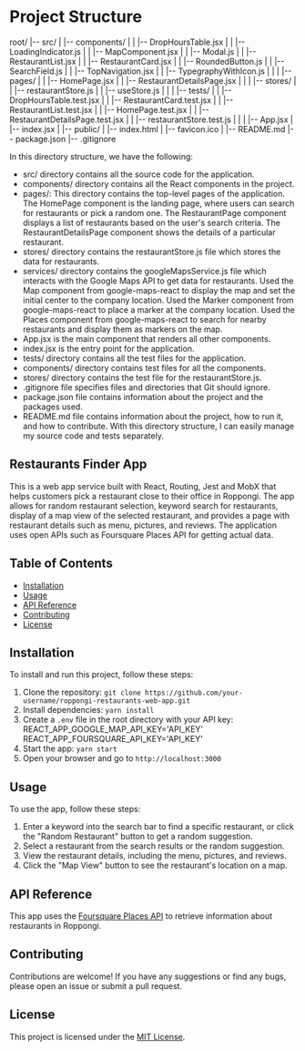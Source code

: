 # Project Structure

root/
|-- src/
|   |-- components/
|   |   |-- DropHoursTable.jsx
|   |   |-- LoadingIndicator.js
|   |   |-- MapComponent.jsx
|   |   |-- Modal.js
|   |   |-- RestaurantList.jsx
|   |   |-- RestaurantCard.jsx
|   |   |-- RoundedButton.js
|   |   |-- SearchField.js
|   |   |-- TopNavigation.jsx
|   |   |-- TypegraphyWithIcon.js
|   |
|   |-- pages/
|   |   |-- HomePage.jsx
|   |   |-- RestaurantDetailsPage.jsx
|   |
|   |-- stores/
|   |   |-- restaurantStore.js
|   |   |-- useStore.js
|   |
|   |-- tests/
|   |   |-- DropHoursTable.test.jsx
|   |   |-- RestaurantCard.test.jsx
|   |   |-- RestaurantList.test.jsx
|   |   |-- HomePage.test.jsx
|   |   |-- RestaurantDetailsPage.test.jsx
|   |   |-- restaurantStore.test.js
|   |
|   |-- App.jsx
|   |-- index.jsx
|
|-- public/
|   |-- index.html
|   |-- favicon.ico
|
|-- README.md
|-- package.json
|-- .gitignore

In this directory structure, we have the following:
- src/ directory contains all the source code for the application.
- components/ directory contains all the React components in the project.
- pages/: This directory contains the top-level pages of the application.
The HomePage component is the landing page, where users can search for restaurants or pick a random one.
The RestaurantPage component displays a list of restaurants based on the user's search criteria.
The RestaurantDetailsPage component shows the details of a particular restaurant.
- stores/ directory contains the restaurantStore.js file which stores the data for restaurants.
- services/ directory contains the googleMapsService.js file which interacts with the Google Maps API to get data for restaurants.
Used the Map component from google-maps-react to display the map and set the initial center to the company location.
Used the Marker component from google-maps-react to place a marker at the company location.
Used the Places component from google-maps-react to search for nearby restaurants and display them as markers on the map.
- App.jsx is the main component that renders all other components.
- index.jsx is the entry point for the application.
- tests/ directory contains all the test files for the application.
- components/ directory contains test files for all the components.
- stores/ directory contains the test file for the restaurantStore.js.
- .gitignore file specifies files and directories that Git should ignore.
- package.json file contains information about the project and the packages used.
- README.md file contains information about the project, how to run it, and how to contribute.
With this directory structure, I can easily manage my source code and tests separately.



## Restaurants Finder App

This is a web app service built with React, Routing, Jest and MobX that helps customers pick a restaurant close to their office in Roppongi. The app allows for random restaurant selection, keyword search for restaurants, display of a map view of the selected restaurant, and provides a page with restaurant details such as menu, pictures, and reviews. The application uses open APIs such as Foursquare Places API for getting actual data.

## Table of Contents

- [Installation](#installation)
- [Usage](#usage)
- [API Reference](#api-reference)
- [Contributing](#contributing)
- [License](#license)

## Installation

To install and run this project, follow these steps:

1. Clone the repository: `git clone https://github.com/your-username/roppongi-restaurants-web-app.git`
2. Install dependencies: `yarn install`
3. Create a `.env` file in the root directory with your API key:
   REACT_APP_GOOGLE_MAP_API_KEY='API_KEY'
   REACT_APP_FOURSQUARE_API_KEY='API_KEY'
4. Start the app: `yarn start`
5. Open your browser and go to `http://localhost:3000`

## Usage

To use the app, follow these steps:

1. Enter a keyword into the search bar to find a specific restaurant, or click the "Random Restaurant" button to get a random suggestion.
2. Select a restaurant from the search results or the random suggestion.
3. View the restaurant details, including the menu, pictures, and reviews.
4. Click the "Map View" button to see the restaurant's location on a map.

## API Reference

This app uses the [Foursquare Places API](https://developer.foursquare.com/docs/places-api/) to retrieve information about restaurants in Roppongi.

## Contributing

Contributions are welcome! If you have any suggestions or find any bugs, please open an issue or submit a pull request.

## License

This project is licensed under the [MIT License](https://opensource.org/licenses/MIT).
